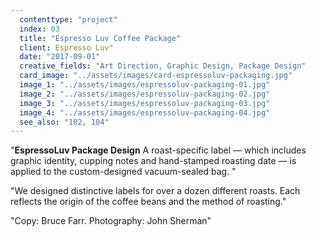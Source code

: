 ```yaml
---
  contenttype: "project"
  index: 03
  title: "Espresso Luv Coffee Package"
  client: Espresso Luv"
  date: "2017-09-01"
  creative_fields: "Art Direction, Graphic Design, Package Design"
  card_image: "../assets/images/card-espressoluv-packaging.jpg"
  image_1: "../assets/images/espressoluv-packaging-01.jpg"
  image_2: "../assets/images/espressoluv-packaging-02.jpg"
  image_3: "../assets/images/espressoluv-packaging-03.jpg"
  image_4: "../assets/images/espressoluv-packaging-04.jpg"
  see_also: "102, 104"
---
```


<p className=copy_A>"<strong>EspressoLuv Package Design</strong> A roast-specific label — which includes graphic identity, cupping notes and hand-stamped roasting date — is applied to the  custom-designed vacuum-sealed bag.
"</p>
<p className=copy_B>"We designed distinctive labels for over a dozen different roasts. Each reflects the origin of the coffee beans and the method of roasting."</p>
<p className=copy_C>"Copy: Bruce Farr.  Photography: John Sherman"</p>
<p className=copy_D></p>
